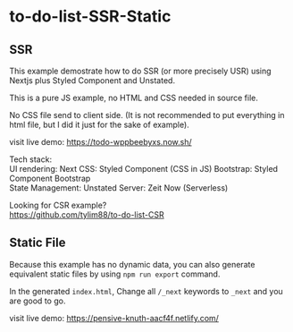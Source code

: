 # to-do-list-SSR-Static

## SSR

This example demostrate how to do SSR (or more precisely USR) using Nextjs plus Styled Component and Unstated.

This is a pure JS example, no HTML and CSS needed in source file.

No CSS file send to client side. (It is not recommended to put everything in html file, but I did it just for the sake of example).

visit live demo: https://todo-wppbeebyxs.now.sh/

Tech stack:  
UI rendering: Next
CSS: Styled Component (CSS in JS)
Bootstrap: Styled Component Bootstrap  
State Management: Unstated
Server: Zeit Now (Serverless)

Looking for CSR example?  
https://github.com/tylim88/to-do-list-CSR

## Static File

Because this example has no dynamic data, you can also generate equivalent static files by using `npm run export` command.

In the generated `index.html`, Change all `/_next` keywords to `_next` and you are good to go.

visit live demo: https://pensive-knuth-aacf4f.netlify.com/
